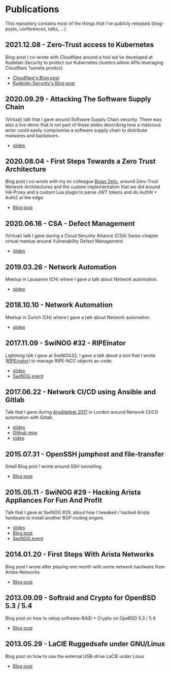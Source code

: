 # Publications

This repository contains most of the things that I've publicly released (blog-posts, conferences, talks, ...).

## 2021.12.08 - Zero-Trust access to Kubernetes

Blog-post I co-wrote with Cloudflare around a tool we've developed at Kudelski-Security to protect our Kubernetes clusters admin APIs leveraging Cloudflare Tunnels product.

* [Cloudflare's Blog post](https://blog.cloudflare.com/guest-blog-zero-trust-access-kubernetes/)
* [Kudelski-Security's Blog post](https://research.kudelskisecurity.com/2021/12/14/zero-trust-access-to-kubernetes/)

## 2020.09.29 - Attacking The Software Supply Chain

(Virtual) talk that I gave around Software Supply Chain security. There was also a live demo that is not part of these slides describing how a malicious actor could easily compromise a software supply chain to distribute malwares and backdoors .

* [slides](files/2020.09.29.SSDLC_research_bytes.pdf)

## 2020.08.04 - First Steps Towards a Zero Trust Architecture

Blog post I co-wrote with my ex colleague [Bojan Zelic](https://github.com/BojanZelic), around Zero-Trust Network Architectures and the custom implementation that we did around HA-Proxy and a custom Lua plugin to parse JWT tokens and do AuthN + AuthZ at the edge.

* [Blog post](https://research.kudelskisecurity.com/2020/08/04/first-steps-towards-a-zero-trust-architecture)

## 2020.06.16 - CSA - Defect Management

(Virtual) talk I gave during a Cloud Security Alliance (CSA) Swiss-chapter virtual meetup around Vulnerability Defect Management.

* [slides](files/2020.06.16.CSA-defect-management.pdf)

## 2019.03.26 - Network Automation

Meetup in Lausanne (CH) where I gave a talk about Network automation.

* [slides](files/2019.03.21_romain_aviolat_talk_meetup_lausanne.pdf)

## 2018.10.10 - Network Automation

Meetup in Zurich (CH) where I gave a talk about Network automation.

* [slides](files/2018.10.08_romain_aviolat_talk_meetup_zrh.pdf)

## 2017.11.09 - SwiNOG #32 - RIPEinator

Lightning talk I gave at SwiNOG32, I gave a talk about a tool that I wrote ([RIPEinator](https://github.com/xens/ripeinator)) to manage RIPE-NCC objects as-code.

* [slides](files/2017.11.09-LightningTalk_SwiNOG_32_RIPEinator.pdf)
* [SwiNOG event](https://www.swinog.ch/meetings/swinog32)

## 2017.06.22 - Network CI/CD using Ansible and Gitlab

Talk that I gave during [Ansiblefest 2017](https://www.ansible.com/resources/videos/ansiblefest-london-2017) in London around Network CI/CD automation with Gitlab.

* [slides](files/2017.06.22_romain_aviolat_talk_ansiblefest_london.pdf)
* [Github repo](https://github.com/xens/ansiblefest2k17)
* [video](https://www.ansible.com/network-ci-cd-using-ansible-and-gitlab)

## 2015.07.31 - OpenSSH jumphost and file-transfer

Small Blog post I wrote around SSH tunnelling.

* [Blog post](https://research.kudelskisecurity.com/2015/07/31/openssh-jump-host-and-file-transfer/)

## 2015.05.11 - SwiNOG #29 - Hacking Arista Appliances For Fun And Profit

Talk that I gave at SwiNOG #29, about how I tweaked / hacked Arista hardware to install another BGP routing engine.

* [slides](files/08_Romain_Avoilat_Hacking_Arista_applicances_for_fun_and_profit.pdf)
* [Blog post](https://research.kudelskisecurity.com/2015/10/01/hacking-arista-appliances-for-fun-and-profit)
* [SwiNOG event](https://www.swinog.ch/meetings/swinog29)

## 2014.01.20 - First Steps With Arista Networks

Blog post I wrote after playing one month with some network hardware from Arista-Networks

* [Blog post](https://research.kudelskisecurity.com/2014/01/20/first-steps-with-arista-networks)

## 2013.09.09 - Softraid and Crypto for OpenBSD 5.3 / 5.4

Blog post on how to setup software-RAID + Crypto on OpeBSD 5.3 / 5.4

* [Blog post](https://research.kudelskisecurity.com/2013/09/19/softraid-and-crypto-for-openbsd-5-3)

## 2013.05.29 - LaCIE Ruggedsafe under GNU/Linux

Blog post on how to use the external USB-drive LaCIE under Linux

* [Blog post](https://research.kudelskisecurity.com/2013/05/29/lacie-ruggedsafe-under-gnulinux)
